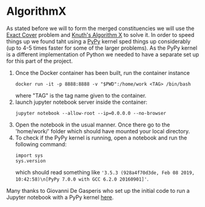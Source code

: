 # AlgorithmX

As stated before we will to form the merged constituencies we will use the [Exact Cover](https://en.wikipedia.org/wiki/Exact_cover) problem and [Knuth's Algorithm X](https://en.wikipedia.org/wiki/Knuth%27s_Algorithm_X) to solve it. In order to speed things up we found taht using a [PyPy](https://en.wikipedia.org/wiki/PyPy) kernel sped things up considerably (up to 4-5 times faster for some of the larger problems). As the PyPy kernel is a different implementation of Python we needed to have a separate set up for this part of the project.

1. Once the Docker container has been built, run the container instance 
    ```
    docker run -it -p 8888:8888 -v "$PWD":/home/work <TAG> /bin/bash
    ```
    where "TAG" is the tag name given to the container.
1. launch jupyter notebook server inside the container: 
    ```
    jupyter notebook --allow-root --ip=0.0.0.0 --no-browser
    ```
1. Open the notebook in the usual manner. Once there go to the 'home/work/' folder which should have mounted your local directory.
1. To check if the PyPy kernel is running, open a notebook and run the following command:
    ```
    import sys
    sys.version
    ```
    which should read something like `'3.5.3 (928a4f70d3de, Feb 08 2019, 10:42:58)\n[PyPy 7.0.0 with GCC 6.2.0 20160901]'`.


Many thanks to Giovanni De Gasperis who set up the initial code to run a Jupyter notebook with a PyPy kernel [here](https://github.com/giodegas/docker-pypy-jupyter). 